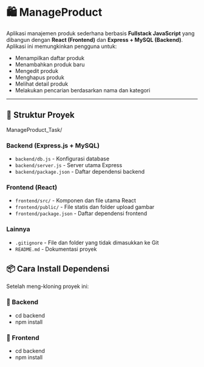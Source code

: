 # 🛍️ ManageProduct

Aplikasi manajemen produk sederhana berbasis **Fullstack JavaScript** yang dibangun dengan **React (Frontend)** dan **Express + MySQL (Backend)**. Aplikasi ini memungkinkan pengguna untuk:

- Menampilkan daftar produk
- Menambahkan produk baru
- Mengedit produk
- Menghapus produk
- Melihat detail produk
- Melakukan pencarian berdasarkan nama dan kategori

---

## 📁 Struktur Proyek
ManageProduct_Task/
### Backend (Express.js + MySQL)
- `backend/db.js` - Konfigurasi database
- `backend/server.js` - Server utama Express
- `backend/package.json` - Daftar dependensi backend

### Frontend (React)
- `frontend/src/` - Komponen dan file utama React
- `frontend/public/` - File statis dan folder upload gambar
- `frontend/package.json` - Daftar dependensi frontend

### Lainnya
- `.gitignore` - File dan folder yang tidak dimasukkan ke Git
- `README.md` - Dokumentasi proyek


## 📦 Cara Install Dependensi

Setelah meng-kloning proyek ini:

### 🔧 Backend
- cd backend
- npm install

### 🔧 Frontend
- cd backend
- npm install

